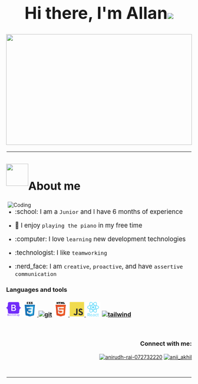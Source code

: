 <strong><h1 align='center' style="font-size: 45px">Hi there, I'm Allan<img src="https://media.giphy.com/media/hvRJCLFzcasrR4ia7z/giphy.gif" width="35"></h1></strong>


<img  src='https://media4.giphy.com/media/v1.Y2lkPTc5MGI3NjExenlqcTU0NjVhOXF6cWNmMmV1c2VsY3cyZm01MDF3aHUxOTJpMzIzZCZlcD12MV9pbnRlcm5hbF9naWZfYnlfaWQmY3Q9Zw/zh1CiotVYB1DO2k8Ep/giphy.webp' width='100%' height='300'/>

<br>
<hr style='border: solid 1px white'>
<br>

<img align="left" src = "https://user-images.githubusercontent.com/63050133/156777293-72a6e681-2582-4a9d-ad92-09d1181d47c7.gif" width = 60px height=60px>
<h2 align="left" font-weight="bold"  style="font-size: 30px">About me</h2>  

<img align="right" alt="Coding" width="500" src="https://i.pinimg.com/originals/81/17/8b/81178b47a8598f0c81c4799f2cdd4057.gif">

- <p style="font-size: 17px;">:school: I am a <code>Junior</code> and I have 6 months of experience</p>
- <p style="font-size: 17px;">🎹 I enjoy <code>playing the piano</code> in my free time</p>
- <p style="font-size: 17px;">:computer: I love <code>learning</code> new development technologies</p>
- <p style="font-size: 17px;">:technologist: I like <code>teamworking</code></p>
- <p style="font-size: 17px;">:nerd_face: I am <code>creative</code>, <code>proactive</code>, and have <code>assertive communication</code></p>


<h3 align="left">Languages and tools<h3>

<p align="left"> <a href="https://getbootstrap.com" target="_blank" rel="noreferrer"> <img src="https://raw.githubusercontent.com/devicons/devicon/master/icons/bootstrap/bootstrap-plain-wordmark.svg" alt="bootstrap" width="40" height="40"/></a>  
<a href="https://www.w3schools.com/css/" target="_blank" rel="noreferrer"> <img src="https://raw.githubusercontent.com/devicons/devicon/master/icons/css3/css3-original-wordmark.svg" alt="css3" width="40" height="40"/> 
</a> <a href="https://git-scm.com/" target="_blank" rel="noreferrer"> <img src="https://www.vectorlogo.zone/logos/git-scm/git-scm-icon.svg" alt="git" width="40" height="40"/></a> 
<a href="https://www.w3.org/html/" target="_blank" rel="noreferrer"> <img src="https://raw.githubusercontent.com/devicons/devicon/master/icons/html5/html5-original-wordmark.svg" alt="html5" width="40" height="40"/> </a> 
<a href="https://developer.mozilla.org/en-US/docs/Web/JavaScript" target="_blank" rel="noreferrer"> <img src="https://raw.githubusercontent.com/devicons/devicon/master/icons/javascript/javascript-original.svg" alt="javascript" width="40" height="40"/></a><a href="https://reactjs.org/" target="_blank" rel="noreferrer"> <img src="https://raw.githubusercontent.com/devicons/devicon/master/icons/react/react-original-wordmark.svg" alt="react" width="40" height="40"/></a>
<a href="https://tailwindcss.com/" target="_blank" rel="noreferrer"> <img src="https://www.vectorlogo.zone/logos/tailwindcss/tailwindcss-icon.svg" alt="tailwind" width="40" height="40"/> </a> </p><br>


<h3 align="right">Connect with me:</h3>
<p align="right">
<a href="https://www.linkedin.com/in/allanguzman012/" target="blank"><img align="center" src="https://raw.githubusercontent.com/rahuldkjain/github-profile-readme-generator/master/src/images/icons/Social/linked-in-alt.svg" alt="anirudh-rai-072732220" height="30" width="40" /></a>
<a href="https://instagram.com/anii_akhil" target="blank"><img align="center" src="https://raw.githubusercontent.com/rahuldkjain/github-profile-readme-generator/master/src/images/icons/Social/instagram.svg" alt="anii_akhil" height="30" width="40" /></a>
</p>

<br>

<hr style='border: solid 1px white'>